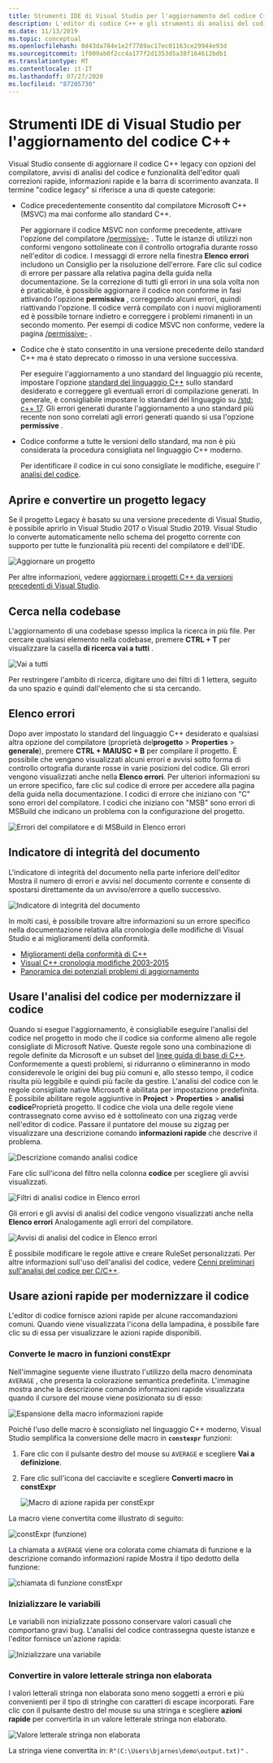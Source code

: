 ```yaml
---
title: Strumenti IDE di Visual Studio per l'aggiornamento del codice C++
description: L'editor di codice C++ e gli strumenti di analisi del codice in Visual Studio consentono di modernizzare la codebase di C++.
ms.date: 11/13/2019
ms.topic: conceptual
ms.openlocfilehash: 0d43da784e1e2f7789ac17ec01163ce29944e93d
ms.sourcegitcommit: 1f009ab0f2cc4a177f2d1353d5a38f164612bdb1
ms.translationtype: MT
ms.contentlocale: it-IT
ms.lasthandoff: 07/27/2020
ms.locfileid: "87205730"
---
```

# <a name="visual-studio-ide-tools-for-upgrading-c-code"></a>Strumenti IDE di Visual Studio per l'aggiornamento del codice C++

Visual Studio consente di aggiornare il codice C++ legacy con opzioni del compilatore, avvisi di analisi del codice e funzionalità dell'editor quali correzioni rapide, informazioni rapide e la barra di scorrimento avanzata. Il termine "codice legacy" si riferisce a una di queste categorie:

- Codice precedentemente consentito dal compilatore Microsoft C++ (MSVC) ma mai conforme allo standard C++.

   Per aggiornare il codice MSVC non conforme precedente, attivare l'opzione del compilatore [/permissive-](../build/reference/permissive-standards-conformance.md) . Tutte le istanze di utilizzi non conformi vengono sottolineate con il controllo ortografia durante rosso nell'editor di codice. I messaggi di errore nella finestra **Elenco errori** includono un Consiglio per la risoluzione dell'errore. Fare clic sul codice di errore per passare alla relativa pagina della guida nella documentazione. Se la correzione di tutti gli errori in una sola volta non è praticabile, è possibile aggiornare il codice non conforme in fasi attivando l'opzione **permissiva** , correggendo alcuni errori, quindi riattivando l'opzione. Il codice verrà compilato con i nuovi miglioramenti ed è possibile tornare indietro e correggere i problemi rimanenti in un secondo momento. Per esempi di codice MSVC non conforme, vedere la pagina [/permissive-](../build/reference/permissive-standards-conformance.md) .

- Codice che è stato consentito in una versione precedente dello standard C++ ma è stato deprecato o rimosso in una versione successiva.

   Per eseguire l'aggiornamento a uno standard del linguaggio più recente, impostare l'opzione [standard del linguaggio C++](../build/reference/std-specify-language-standard-version.md) sullo standard desiderato e correggere gli eventuali errori di compilazione generati. In generale, è consigliabile impostare lo standard del linguaggio su [/std: c++ 17](../build/reference/std-specify-language-standard-version.md). Gli errori generati durante l'aggiornamento a uno standard più recente non sono correlati agli errori generati quando si usa l'opzione **permissive** .

- Codice conforme a tutte le versioni dello standard, ma non è più considerata la procedura consigliata nel linguaggio C++ moderno.

   Per identificare il codice in cui sono consigliate le modifiche, eseguire l' [analisi del codice](/cpp/code-quality/code-analysis-for-c-cpp-overview).

## <a name="open-and-convert-a-legacy-project"></a>Aprire e convertire un progetto legacy

Se il progetto Legacy è basato su una versione precedente di Visual Studio, è possibile aprirlo in Visual Studio 2017 o Visual Studio 2019. Visual Studio lo converte automaticamente nello schema del progetto corrente con supporto per tutte le funzionalità più recenti del compilatore e dell'IDE.

![Aggiornare un progetto](media/upgrade-dialog-v142.png "Aggiornare un progetto")

Per altre informazioni, vedere [aggiornare i progetti C++ da versioni precedenti di Visual Studio](upgrading-projects-from-earlier-versions-of-visual-cpp.md).

## <a name="search-the-code-base"></a>Cerca nella codebase

L'aggiornamento di una codebase spesso implica la ricerca in più file. Per cercare qualsiasi elemento nella codebase, premere **CTRL + T** per visualizzare la casella **di ricerca vai a tutti** .

![Vai a tutti](media/go-to-all.png "Vai a tutti")

Per restringere l'ambito di ricerca, digitare uno dei filtri di 1 lettera, seguito da uno spazio e quindi dall'elemento che si sta cercando.

## <a name="error-list"></a>Elenco errori

Dopo aver impostato lo standard del linguaggio C++ desiderato e qualsiasi altra opzione del compilatore (proprietà del**progetto**  >  **Properties**  >  **generale**), premere **CTRL + MAIUSC + B** per compilare il progetto. È possibile che vengano visualizzati alcuni errori e avvisi sotto forma di controllo ortografia durante rosse in varie posizioni del codice. Gli errori vengono visualizzati anche nella **Elenco errori**. Per ulteriori informazioni su un errore specifico, fare clic sul codice di errore per accedere alla pagina della guida nella documentazione. I codici di errore che iniziano con "C" sono errori del compilatore. I codici che iniziano con "MSB" sono errori di MSBuild che indicano un problema con la configurazione del progetto.

![Errori del compilatore e di MSBuild in Elenco errori](media/compiler-error-list.png "Errori del compilatore e di MSBuild in Elenco errori")

## <a name="document-health-indicator"></a>Indicatore di integrità del documento

L'indicatore di integrità del documento nella parte inferiore dell'editor Mostra il numero di errori e avvisi nel documento corrente e consente di spostarsi direttamente da un avviso/errore a quello successivo.

![Indicatore di integrità del documento](media/document-health-indicator.png "Indicatore di integrità del documento")

In molti casi, è possibile trovare altre informazioni su un errore specifico nella documentazione relativa alla cronologia delle modifiche di Visual Studio e ai miglioramenti della conformità.

- [Miglioramenti della conformità di C++](../overview/cpp-conformance-improvements.md)
- [Visual C++ cronologia modifiche 2003-2015](visual-cpp-change-history-2003-2015.md)
- [Panoramica dei potenziali problemi di aggiornamento](overview-of-potential-upgrade-issues-visual-cpp.md)

## <a name="use-code-analysis-to-modernize-your-code"></a>Usare l'analisi del codice per modernizzare il codice

Quando si esegue l'aggiornamento, è consigliabile eseguire l'analisi del codice nel progetto in modo che il codice sia conforme almeno alle regole consigliate di Microsoft Native. Queste regole sono una combinazione di regole definite da Microsoft e un subset del [linee guida di base di C++](https://isocpp.github.io/CppCoreGuidelines/CppCoreGuidelines). Conformemente a questi problemi, si ridurranno o elimineranno in modo considerevole le origini dei bug più comuni e, allo stesso tempo, il codice risulta più leggibile e quindi più facile da gestire. L'analisi del codice con le regole consigliate native Microsoft è abilitata per impostazione predefinita. È possibile abilitare regole aggiuntive in **Project**  >  **Properties**  >  **analisi codice**Proprietà progetto. Il codice che viola una delle regole viene contrassegnato come avviso ed è sottolineato con una zigzag verde nell'editor di codice. Passare il puntatore del mouse su zigzag per visualizzare una descrizione comando **informazioni rapide** che descrive il problema.

![Descrizione comando analisi codice](media/code-analysis-tooltip.png "Avviso di analisi del codice")

Fare clic sull'icona del filtro nella colonna **codice** per scegliere gli avvisi visualizzati.

![Filtri di analisi codice in Elenco errori](media/code-analysis-filter.png "Filtri di analisi codice in Elenco errori")

Gli errori e gli avvisi di analisi del codice vengono visualizzati anche nella **Elenco errori** Analogamente agli errori del compilatore.

![Avvisi di analisi del codice in Elenco errori](media/code-analysis-error-list.png "Avvisi di analisi del codice in Elenco errori")

È possibile modificare le regole attive e creare RuleSet personalizzati. Per altre informazioni sull'uso dell'analisi del codice, vedere [Cenni preliminari sull'analisi del codice per C/C++](/cpp/code-quality/code-analysis-for-c-cpp-overview).

## <a name="use-quick-actions-to-modernize-code"></a>Usare azioni rapide per modernizzare il codice

L'editor di codice fornisce azioni rapide per alcune raccomandazioni comuni. Quando viene visualizzata l'icona della lampadina, è possibile fare clic su di essa per visualizzare le azioni rapide disponibili.

### <a name="convert-macros-to-constexpr-functions"></a>Converte le macro in funzioni constExpr

Nell'immagine seguente viene illustrato l'utilizzo della macro denominata `AVERAGE` , che presenta la colorazione semantica predefinita. L'immagine mostra anche la descrizione comando informazioni rapide visualizzata quando il cursore del mouse viene posizionato su di esso:

![Espansione della macro informazioni rapide](media/macro-expansion-quick-info.png "Espansione macro della descrizione comando informazioni rapide")

Poiché l'uso delle macro è sconsigliato nel linguaggio C++ moderno, Visual Studio semplifica la conversione delle macro in **`constexpr`** funzioni:

1. Fare clic con il pulsante destro del mouse su `AVERAGE` e scegliere **Vai a definizione**.
2. Fare clic sull'icona del cacciavite e scegliere **Converti macro in constExpr**

   ![Macro di azione rapida per constExpr](media/quick-action-macro-to-constexpr.png "Macro di azione rapida per constExpr")

La macro viene convertita come illustrato di seguito:

![constExpr (funzione)](media/constexpr-function.png "constExpr (funzione)")

La chiamata a `AVERAGE` viene ora colorata come chiamata di funzione e la descrizione comando informazioni rapide Mostra il tipo dedotto della funzione:

![chiamata di funzione constExpr](media/constexpr-function-call.png "chiamata di funzione constExpr")

### <a name="initialize-variables"></a>Inizializzare le variabili

Le variabili non inizializzate possono conservare valori casuali che comportano gravi bug. L'analisi del codice contrassegna queste istanze e l'editor fornisce un'azione rapida:

![Inizializzare una variabile](media/init-variable.png "Azione rapida Inizializza variabile")

### <a name="convert-to-raw-string-literal"></a>Convertire in valore letterale stringa non elaborata

I valori letterali stringa non elaborata sono meno soggetti a errori e più convenienti per il tipo di stringhe con caratteri di escape incorporati. Fare clic con il pulsante destro del mouse su una stringa e scegliere **azioni rapide** per convertirla in un valore letterale stringa non elaborato.

![Valore letterale stringa non elaborata](media/raw-string-literal.png "Valore letterale stringa non elaborata")

La stringa viene convertita in: `R"(C:\Users\bjarnes\demo\output.txt)"` .
